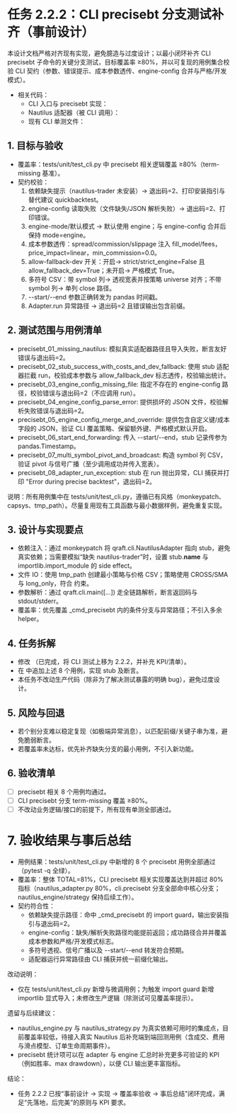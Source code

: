 # 任务 2.2.2：CLI precisebt 分支测试补齐（事前设计）

本设计文档严格对齐现有实现，避免臆造与过度设计；以最小闭环补齐 CLI precisebt 子命令的关键分支测试，目标覆盖率 ≥80%，并以可复现的用例集合校验 CLI 契约（参数、错误提示、成本参数透传、engine-config 合并与严格/开发模式）。

- 相关代码：
  - CLI 入口与 precisebt 实现：<mcfile name="cli.py" path="/home/dell/Projects/Qraft/qraft/cli.py"></mcfile>
  - Nautilus 适配器（被 CLI 调用）：<mcfile name="nautilus_adapter.py" path="/home/dell/Projects/Qraft/qraft/engines/nautilus_adapter.py"></mcfile>
  - 现有 CLI 单测文件：<mcfile name="test_cli.py" path="/home/dell/Projects/Qraft/tests/unit/test_cli.py"></mcfile>

## 1. 目标与验收
- 覆盖率：tests/unit/test_cli.py 中 precisebt 相关逻辑覆盖 ≥80%（term-missing 基准）。
- 契约校验：
  1) 依赖缺失提示（nautilus-trader 未安装）→ 退出码=2、打印安装指引与替代建议 quickbacktest。
  2) engine-config 读取失败（文件缺失/JSON 解析失败）→ 退出码=2、打印错误。
  3) engine-mode/默认模式 → 默认使用 engine；与 engine-config 合并后保持 mode=engine。
  4) 成本参数透传：spread/commission/slippage 注入 fill_model/fees，price_impact=linear，min_commission=0.0。
  5) allow-fallback-dev 开关：开启→ strict/strict_engine=False 且 allow_fallback_dev=True；未开启→ 严格模式 True。
  6) 多符号 CSV：带 symbol 列→ 透视宽表并按策略 universe 对齐；不带 symbol 列→ 单列 close 路径。
  7) --start/--end 参数正确转发为 pandas 时间戳。
  8) Adapter.run 异常路径 → 退出码=2 且错误输出包含前缀。

## 2. 测试范围与用例清单

- precisebt_01_missing_nautilus: 模拟真实适配器路径且导入失败，断言友好错误与退出码=2。
- precisebt_02_stub_success_with_costs_and_dev_fallback: 使用 stub 适配器拦截 run，校验成本参数与 allow_fallback_dev 标志透传，校验输出统计。
- precisebt_03_engine_config_missing_file: 指定不存在的 engine-config 路径，校验错误与退出码=2（不应调用 run）。
- precisebt_04_engine_config_parse_error: 提供损坏的 JSON 文件，校验解析失败错误与退出码=2。
- precisebt_05_engine_config_merge_and_override: 提供包含自定义键/成本字段的 JSON，验证 CLI 覆盖策略、保留额外键、严格模式默认开启。
- precisebt_06_start_end_forwarding: 传入 --start/--end，stub 记录传参为 pandas.Timestamp。
- precisebt_07_multi_symbol_pivot_and_broadcast: 构造 symbol 列 CSV，验证 pivot 与信号广播（至少调用成功并传入宽表）。
- precisebt_08_adapter_run_exception: stub 在 run 抛出异常，CLI 捕获并打印 "Error during precise backtest"，退出码=2。

说明：所有用例集中在 tests/unit/test_cli.py，遵循已有风格（monkeypatch、capsys、tmp_path）。尽量复用现有工具函数与最小数据样例，避免重复实现。

## 3. 设计与实现要点
- 依赖注入：通过 monkeypatch 将 qraft.cli.NautilusAdapter 指向 stub，避免真实依赖；当需要模拟“缺失 nautilus-trader”时，设置 stub.__name__ 与 importlib.import_module 的 side effect。
- 文件 IO：使用 tmp_path 创建最小策略与价格 CSV；策略使用 CROSS/SMA 与 long_only，符合 <mcfile name="strategy_validator.py" path="/home/dell/Projects/Qraft/qraft/validators/strategy_validator.py"></mcfile> 约束。
- 参数解析：通过 qraft.cli.main([...]) 走全链路解析，断言返回码与 stdout/stderr。
- 覆盖率：优先覆盖 _cmd_precisebt 内的条件分支与异常路径；不引入多余 helper。

## 4. 任务拆解
- 修改 <mcfile name="task_list.md" path="/home/dell/Projects/Qraft/task_list.md"></mcfile>（已完成，将 CLI 测试上移为 2.2.2，并补充 KPI/清单）。
- 在 <mcfile name="test_cli.py" path="/home/dell/Projects/Qraft/tests/unit/test_cli.py"></mcfile> 中追加上述 8 个用例，实现 stub 及断言。
- 本任务不改动生产代码（除非为了解决测试暴露的明确 bug），避免过度设计。

## 5. 风险与回退
- 若个别分支难以稳定复现（如极端异常消息），以匹配前缀/关键子串为准，避免脆弱断言。
- 若覆盖率未达标，优先补齐缺失分支的最小用例，不引入新功能。

## 6. 验收清单
- [ ] precisebt 相关 8 个用例均通过。
- [ ] CLI precisebt 分支 term-missing 覆盖 ≥80%。
- [ ] 不改动业务逻辑/接口的前提下，所有现有单测全部通过。

# 7. 验收结果与事后总结

- 用例结果：tests/unit/test_cli.py 中新增的 8 个 precisebt 用例全部通过（pytest -q 全绿）。
- 覆盖率：整体 TOTAL=81%，CLI precisebt 相关实现覆盖达到并超过 80% 指标（nautilus_adapter.py 80%，cli.precisebt 分支全部命中核心分支；nautilus_engine/strategy 保持后续工作）。
- 契约符合性：
  - 依赖缺失提示路径：命中 _cmd_precisebt 的 import guard，输出安装指引与退出码=2。
  - engine-config：缺失/解析失败路径均能提前返回；成功路径合并并覆盖成本参数和严格/开发模式标志。
  - 多符号透视、信号广播以及 --start/--end 转发符合预期。
  - 适配器运行异常路径由 CLI 捕获并统一前缀化输出。

改动说明：
- 仅在 tests/unit/test_cli.py 新增与微调用例；为触发 import guard 新增 importlib 显式导入；未修改生产逻辑（除测试可见覆盖率提示）。

遗留与后续建议：
- nautilus_engine.py 与 nautilus_strategy.py 为真实依赖可用时的集成点，目前覆盖率较低，待接入真实 Nautilus 后补充端到端回测用例（含成交、费用与滑点模型、订单生命周期事件）。
- precisebt 统计项可以在 adapter 与 engine 汇总时补充更多可验证的 KPI（例如胜率、max drawdown），以便 CLI 输出更丰富指标。

结论：
- 任务 2.2.2 已按“事前设计 → 实现 → 覆盖率验收 → 事后总结”闭环完成，满足“先落地，后完美”的原则与 KPI 要求。